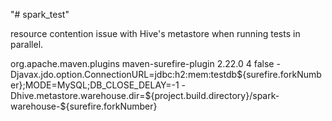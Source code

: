 "# spark_test" 

 resource contention issue with Hive's metastore when running tests in parallel.

<plugin>
    <groupId>org.apache.maven.plugins</groupId>
    <artifactId>maven-surefire-plugin</artifactId>
    <version>2.22.0</version>
    <configuration>
        <forkCount>4</forkCount>
        <reuseForks>false</reuseForks>
        <argLine>
            -Djavax.jdo.option.ConnectionURL=jdbc:h2:mem:testdb${surefire.forkNumber};MODE=MySQL;DB_CLOSE_DELAY=-1
            -Dhive.metastore.warehouse.dir=${project.build.directory}/spark-warehouse-${surefire.forkNumber}
        </argLine>
    </configuration>
</plugin>
